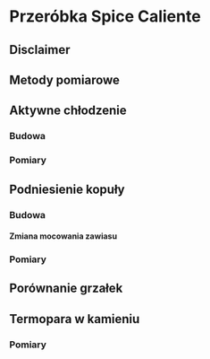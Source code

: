 # Przeróbka Spice Caliente

## Disclaimer

## Metody pomiarowe


## Aktywne chłodzenie

### Budowa

### Pomiary


## Podniesienie kopuły

### Budowa

#### Zmiana mocowania zawiasu

### Pomiary

## Porównanie grzałek

## Termopara w kamieniu

### Pomiary
